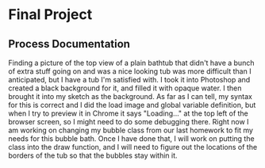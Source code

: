 # Final Project

## Process Documentation

Finding a picture of the top view of a plain bathtub that didn't have a bunch of extra stuff going on and was a nice looking tub was more difficult than I anticipated, but I have a tub I'm satisfied with. I took it into Photoshop and created a black background for it, and filled it with opaque water. I then brought it into my sketch as the background. As far as I can tell, my syntax for this is correct and I did the load image and global variable definition, but when I try to preview it in Chrome it says "Loading..." at the top left of the browser screen, so I might need to do some debugging there. Right now I am working on changing my bubble class from our last homework to fit my needs for this bubble bath. Once I have done that, I will work on putting the class into the draw function, and I will need to figure out the locations of the borders of the tub so that the bubbles stay within it. 
